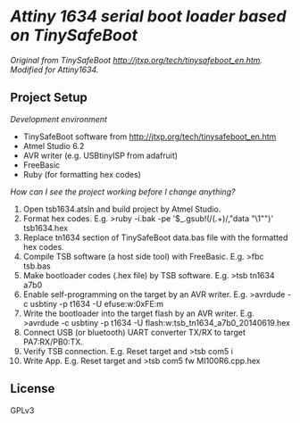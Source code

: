 # _Attiny 1634 serial boot loader based on TinySafeBoot_

_Original from TinySafeBoot http://jtxp.org/tech/tinysafeboot_en.htm._  
_Modified for Attiny1634._

## Project Setup

_Development environment_

* TinySafeBoot software from http://jtxp.org/tech/tinysafeboot_en.htm
* Atmel Studio 6.2
* AVR writer (e.g. USBtinyISP from adafruit)
* FreeBasic
* Ruby (for formatting hex codes)

_How can I see the project working before I change anything?_

1. Open tsb1634.atsln and build project by Atmel Studio.
2. Format hex codes. E.g. >ruby -i.bak -pe '$_.gsub!(/(.+)/,"data \"\\1\"")' tsb1634.hex
3. Replace tn1634 section of TinySafeBoot data.bas file with the formatted hex codes.
4. Compile TSB software (a host side tool) with FreeBasic. E.g. >fbc tsb.bas
5. Make bootloader codes (.hex file) by TSB software. E.g. >tsb tn1634 a7b0
6. Enable self-programming on the target by an AVR writer. E.g. >avrdude -c usbtiny -p t1634 -U efuse:w:0xFE:m
7. Write the bootloader into the target flash by an AVR writer. E.g. >avrdude -c usbtiny -p t1634 -U flash:w:tsb_tn1634_a7b0_20140619.hex
8. Connect USB (or bluetooth) UART converter TX/RX to target PA7:RX/PB0:TX.
9. Verify TSB connection. E.g. Reset target and >tsb com5 i
10. Write App. E.g. Reset target and >tsb com5 fw MI100R6.cpp.hex

## License
GPLv3

